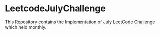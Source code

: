 # LeetcodeJulyChallenge

This Repository contains the Implementation of  July LeetCode Challenge which held monthly.
